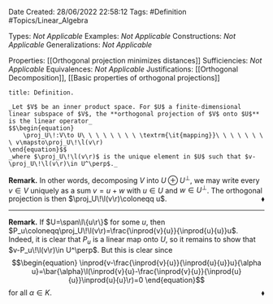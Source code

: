 <div class="topSpace"></div>

Date Created: 28/06/2022 22:58:12
Tags: #Definition #Topics/Linear_Algebra

Types: _Not Applicable_
Examples: _Not Applicable_
Constructions: _Not Applicable_
Generalizations: _Not Applicable_

Properties: [[Orthogonal projection minimizes distances]]
Sufficiencies: _Not Applicable_
Equivalences: _Not Applicable_
Justifications: [[Orthogonal Decomposition]], [[Basic properties of orthogonal projections]]

``` ad-Definition
title: Definition.

_Let $V$ be an inner product space. For $U$ a finite-dimensional linear subspace of $V$, the **orthogonal projection of $V$ onto $U$** is the linear operator_
$$\begin{equation}
    \proj_U\!:V\to U\ \ \ \ \ \ \ \ \textrm{\it{mapping}}\ \ \ \ \ \ \ \ v\mapsto\proj_U\!\l(v\r)
\end{equation}$$
_where $\proj_U\!\l(v\r)$ is the unique element in $U$ such that $v-\proj_U\!\l(v\r)\in U^\perp$._

```

**Remark.** In other words, decomposing $V$ into $U\oplus U^\perp$, we may write every $v\in V$ uniquely as a sum $v=u+w$ with $u\in U$ and $w\in U^\perp$. The orthogonal projection is then $\proj_U\!\l(v\r)\coloneqq u$.<span style="float:right;">$\blacklozenge$</span>

---

**Remark.** If $U=\span\l\{u\r\}$ for some $u$, then $P_u\coloneqq\proj_U\!\l(v\r)=\frac{\inprod{v}{u}}{\inprod{u}{u}}u$. Indeed, it is clear that $P_u$ is a linear map onto $U$, so it remains to show that $v-P_u\!\l(v\r)\in U^\perp$. But this is clear since
$$\begin{equation}
    \inprod{v-\frac{\inprod{v}{u}}{\inprod{u}{u}}u}{\alpha u}=\bar{\alpha}\l(\inprod{v}{u}-\frac{\inprod{v}{u}}{\inprod{u}{u}}\inprod{u}{u}\r)=0
\end{equation}$$
for all $\alpha\in K$.<span style="float:right;">$\blacklozenge$</span>
